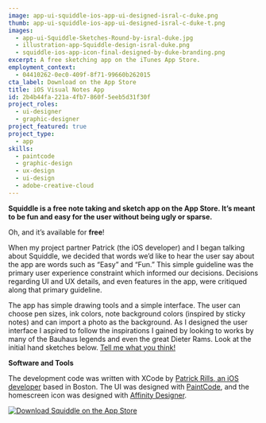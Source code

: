 ```yaml
---
image: app-ui-squiddle-ios-app-ui-designed-isral-c-duke.png
thumb: app-ui-squiddle-ios-app-ui-designed-isral-c-duke-t.png
images:
  - app-ui-Squiddle-Sketches-Round-by-isral-duke.jpg
  - illustration-app-Squiddle-design-isral-duke.png
  - squiddle-ios-app-icon-final-designed-by-duke-branding.png
excerpt: A free sketching app on the iTunes App Store.
employment_context:
  - 04410262-0ec0-409f-8f71-99660b262015
cta_label: Download on the App Store
title: iOS Visual Notes App
id: 2b4b44fa-221a-4fb7-860f-5eeb5d31f30f
project_roles:
  - ui-designer
  - graphic-designer
project_featured: true
project_type:
  - app
skills:
  - paintcode
  - graphic-design
  - ux-design
  - ui-design
  - adobe-creative-cloud
---
```

<p><strong>Squiddle is a free note taking and sketch app on the App Store. It’s meant to be fun and easy for the user without being ugly or sparse.</strong>
</p>
<p>Oh, and it’s available for <strong>free</strong>!</p>
<p>When my project partner Patrick (the iOS developer) and I began talking about Squiddle, we decided that words we’d like to hear the user say about the app are words such as “Easy” and “Fun.” This simple guideline was the primary user experience constraint which informed our decisions. Decisions regarding UI and UX details, and even features in the app, were critiqued along that primary guideline.
</p>
<p>The app has simple drawing tools and a simple interface. The user can choose pen sizes, ink colors, note background colors (inspired by sticky notes) and can import a photo as the background. As I designed the user interface I aspired to follow the inspirations I gained by looking to works by many of the Bauhaus legends and even the great Dieter Rams. Look at the initial hand sketches below. <a href="/contact" title="Tell Isral Duke what you think.">Tell me what you think!</a>
</p>
<p><strong>Software and Tools</strong>
</p>
<p>The development code was written with XCode by <a href="http://www.bigbluefly.com/patrickrills" target="_blank" title="Patrick Rills Website">Patrick Rills, an iOS developer</a> based in Boston. The UI was designed with <a href="https://www.paintcodeapp.com" target="_blank">PaintCode</a>, and the homescreen icon was designed with <a href="https://affinity.serif.com/en-us/" target="_blank">Affinity Designer</a>.<br>
</p>
<p><a href="https://itunes.apple.com/us/app/squiddle/id1161266643?mt=8" title="Download Squiddle on the App Store" target="_blank"><img src="{{site.baseurl}}/assets/images/general/Download_on_the_App_Store_Badge.svg" alt="Download Squiddle on the App Store"></a>
</p>
